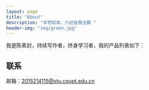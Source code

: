 ```yaml
---
layout: page
title: "About"
description: "学苟知本，六经皆我注脚 "
header-img: "img/green.jpg"
---
```



我是陈素封，持续写作者，终身学习者，我的产品列表如下：




## 联系

邮箱：2015214115@stu.cqupt.edu.cn


